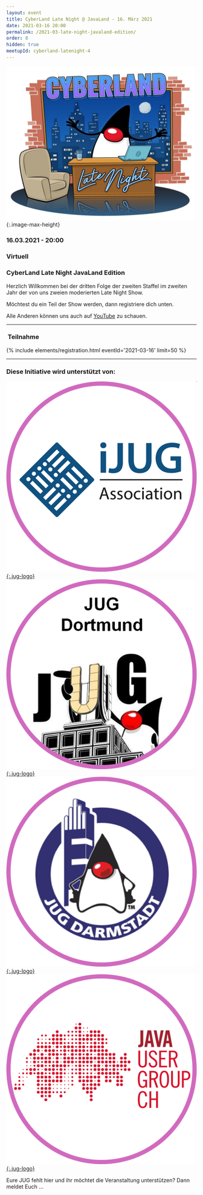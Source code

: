 ```yaml
---
layout: event
title: CyberLand Late Night @ JavaLand - 16. März 2021
date: 2021-03-16 20:00
permalink: /2021-03-late-night-javaland-edition/
order: 8
hidden: true
meetupId: cyberland-latenight-4
---
```


![Logo](/assets/logo/cyberland-Late-Night.jpg){:.image-max-height}

### <i class="fas fa-lg fa-calendar"></i> 16.03.2021 - 20:00

### <i class="fas fa-lg fa-globe"></i> Virtuell

### <i class="fas fa-lg fa-tv"></i> CyberLand Late Night JavaLand Edition

Herzlich Willkommen bei der dritten Folge der zweiten Staffel im zweiten Jahr der von uns zweien moderierten Late Night Show.

Möchtest du ein Teil der Show werden, dann registriere dich unten.

Alle Anderen können uns auch auf [YouTube](#) zu schauen.


<hr />

### <i class="fas fa-lg fa-door-open"></i>&nbsp;Teilnahme

{% include elements/registration.html eventId='2021-03-16' limit=50 %}

<hr />

### <i class="fas fa-lg fa-heart"></i> Diese Initiative wird unterstützt von:

[![ijug](/assets/logo/ijug.png){:.jug-logo}](https://www.ijug.eu/)
[![jugdo](/assets/logo/jugdo.png){:.jug-logo}](https://www.meetup.com/JUG-Dortmund/)
[![jugda](/assets/logo/jugda.png){:.jug-logo}](https://www.jug-da.de/)
[![jugch](/assets/logo/jugch.png){:.jug-logo}](https://www.jug.ch)

Eure JUG fehlt hier und ihr möchtet die Veranstaltung unterstützen? Dann meldet Euch ...

